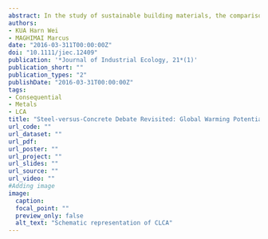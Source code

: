 ```yaml
---
abstract: In the study of sustainable building materials, the comparison of the life cycle environmental performance of steel and reinforced concrete has been a popular and important topic. Based in Singapore, this is one of the first studies in the literature that applies both attributional and consequential life cycle approaches to compare the global warming potential and embodied energies of these two materials, which are widely used for the structural parts of buildings. It was found that 1 kilogram (kg) of steel can be replaced by 1 or 4.25 kg of reinforced concrete. Two consequential scenarios for each of three combinations of primary and secondary steel were assessed. It was found that reinforced concrete produces less carbon dioxide emissions and incurs less embodied energy in most of these cases, but when different sustainable primary steel‐making technologies were incorporated, these results may be reversed. We applied consequential life cycle assessment and scenario analysis to describe how changes in the demand for structural steel and reinforced concrete in Singapore's building industry give rise to different environmental impacts. Specifically, the consequential life cycle approach revealed that, over the short term, the impact of substituting steel with reinforced concrete depends on the difference in impacts resulting from the transportation of these two materials within Singapore. Based on these lessons, integrated technology policies to improve the overall sustainability of using steel for construction were proposed.
authors:
- KUA Harn Wei
- MAGHIMAI Marcus
date: "2016-03-311T00:00:00Z"
doi: "10.1111/jiec.12409"
publication: '*Journal of Industrial Ecology, 21*(1)'
publication_short: ""
publication_types: "2"
publishDate: "2016-03-31T00:00:00Z"
tags:
- Consequential
- Metals
- LCA
title: "Steel-versus-Concrete Debate Revisited: Global Warming Potential and Embodied Energy Analyses based on Attributional and Consequential Life Cycle Perspectives"
url_code: ""
url_dataset: ""
url_pdf: 
url_poster: ""
url_project: ""
url_slides: ""
url_source: ""
url_video: ""
#Adding image
image:
  caption: 
  focal_point: ""
  preview_only: false
  alt_text: "Schematic representation of CLCA"
---
```


